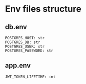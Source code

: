 # Env files structure
## db.env
```
POSTGRES_HOST: str
POSTGRES_DB: str
POSTGRES_USER: str
POSTGRES_PASSWORD: str
```
## app.env
```
JWT_TOKEN_LIFETIME: int
```